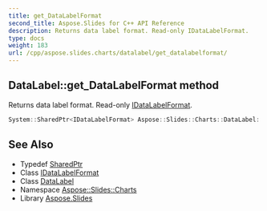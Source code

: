 ```yaml
---
title: get_DataLabelFormat
second_title: Aspose.Slides for C++ API Reference
description: Returns data label format. Read-only IDataLabelFormat.
type: docs
weight: 183
url: /cpp/aspose.slides.charts/datalabel/get_datalabelformat/
---
```

## DataLabel::get_DataLabelFormat method


Returns data label format. Read-only [IDataLabelFormat](../../idatalabelformat/).

```cpp
System::SharedPtr<IDataLabelFormat> Aspose::Slides::Charts::DataLabel::get_DataLabelFormat() override
```

## See Also

* Typedef [SharedPtr](../../../system/sharedptr/)
* Class [IDataLabelFormat](../../idatalabelformat/)
* Class [DataLabel](../)
* Namespace [Aspose::Slides::Charts](../../)
* Library [Aspose.Slides](../../../)
